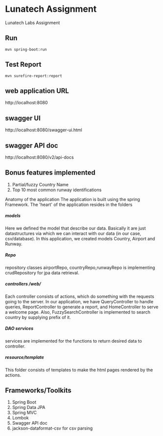 # Lunatech Assignment
Lunatech Labs Assignment

## Run
```
mvn spring-boot:run
```

## Test Report
```
mvn surefire-report:report
```
## web application URL
 http://localhost:8080
 
## swagger UI
http://localhost:8080/swagger-ui.html

## swagger API doc
http://localhost:8080/v2/api-docs
 
## Bonus features implemented
1. Partial/fuzzy Country Name
2. Top 10 most common runway identifications


Anatomy of the application
The application is built using the spring Framework. The 'heart' of the application resides in the folders

##### models
Here we defined the model that describe our data. Basically it are just datastructures via which we can interact with our data (in our case, csv/database). In this application, we created models Country, Airport and Runway.

##### Repo
repository classes airportRepo, countryRepo,runwayRepo is implementing crudRepository for jpa data retrieval.

##### controllers /web/
Each controller consists of actions, which do something with the requests going to the server. In our application, we have QueryController to handle queries, ReportController to generate a report, and HomeController to serve a welcome page.
Also, FuzzySearchController is implemented to search country by supplying prefix of it.

##### DAO services
services are implemented for the functions to return desired data to controller.


##### resource/template
This folder consists of templates to make the html pages rendered by the actions.


## Frameworks/Toolkits
1. Spring Boot
2. Spring Data JPA
3. Spring MVC
4. Lombok
5. Swagger API doc
6. jackson-dataformat-csv for csv parsing 